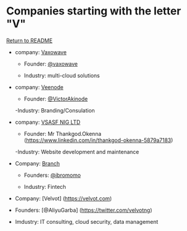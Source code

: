# Companies starting with the letter "V"

[Return to README](../README.md)

- company: [Vaxowave](https://vaxowave.com/)

  - Founder: [@vaxowave](https://www.twitter.com/vaxowave)
  
  - Industry:  multi-cloud solutions

- company: [Veenode](https://veenodetech.com/)

  - Founder: [@VictorAkinode](https://www.twitter.com/VictorAkinode)

  -Industry: Branding/Consulation

- company: [VSASF NIG LTD ](https://vsasftechng.com/)

  - Founder: Mr Thankgod.Okenna (https://www.linkedin.com/in/thankgod-okenna-5879a7183)

  -Industry: Website development and maintenance
  
- Company: [Branch](https://voguepay.com/) 
  
   - Founders: [@ibromomo](https://twitter.com/ibromomo)
    
   - Industry: Fintech
    
- Company: [Velvot]
  (https://velvot.com)
- Founders: [@AliyuGarba] (https://twitter.com/velvotng)
- Imdustry: IT consulting, cloud security, data management 
